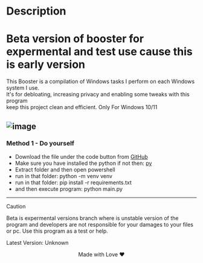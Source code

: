 # Description
# Beta version of booster for expermental and test use cause this is early version
This Booster is a compilation of Windows tasks I perform on each Windows system I use.           
It's for debloating, increasing privacy and enabling some tweaks with this program           
keep this project clean and efficient.
Only For Windows 10/11


![image](https://github.com/user-attachments/assets/5579d550-a0bf-471b-bd20-7c67d9b710ea)
---

### Method 1 - Do yourself
-   Download the file under the code button from [GitHub](https://github.com/adasjusk/Orange-Booster/beta)
-   Make sure you have installed the python if not then: [py](https://www.python.org/downloads/)
-   Extract folder and then open powershell
-   run in that folder: python -m venv venv
-   run in that folder: pip install -r requirements.txt
-   and then execute program: python main.py
---

> [!CAUTION]
> Beta is expermental versions branch where is unstable version of the program and developers are not responsible for your damages to your files or pc.
> Use this program as a test or help.

Latest Version: Unknown <br>
<p align="center">Made with Love ❤️</p>
